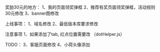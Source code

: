 
奖励30元的地方：
  1、我的页面领奖弹框
  2、推荐有奖页面领奖弹框，活动规则30元修改
  3、banner图修改

上线事项：
  1、域名修改
  2、最低版本库要求修改

注意事项
  1、如果添加了tab, 红点位置需要改 （dotHelper.js）

TODO：
  3、客服页面修改
  4、小荷头像添加